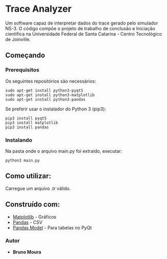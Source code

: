 # Trace Analyzer

Um software capaz de interpretar dados do trace gerado pelo simulador NS-3. O código compõe o projeto de trabalho de conclusão e Iniciação cientifica na Universidade Federal de Santa Catarina - Centro Tecnológico de Joinville.

## Começando

### Prerequisitos

Os seguintes repositórios são necessários:
```
sudo apt-get install python3-pyqt5
sudo apt-get install python3-matplotlib
sudo apt-get install python3-pandas
```

Se preferir usar o instalador do Python 3 (pip3):
```
pip3 install pyqt5
pip3 install matplotlib
pip3 install pandas
```

### Instalando

Na pasta onde o arquivo main.py foi extraido, executar:
```
python3 main.py
```

## Como utilizar:

Carregue um arquivo .tr válido.

## Construído com:

* [Matplotlib](https://matplotlib.org/3.1.1/contents.html) - Gráficos
* [Pandas](https://pandas.pydata.org/docs/) - CSV
* [Pandas Model](https://github.com/eyllanesc/stackoverflow/tree/master/questions/44603119) - Para tabelas no PyQt

### Autor

* **Bruno Moura**
